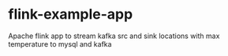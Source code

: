 # flink-example-app
Apache flink app to stream kafka src and sink locations with max temperature to mysql and kafka
